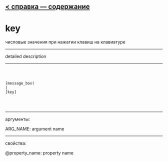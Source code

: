 [< справка — содержание](ceammc_lib.html)
---

# key


числовые значения при нажатии клавиш на клавиатуре

---

detailed description
<br>


---


```



[message_box(                                 
|
[key]


            
```

---
аргументы:

ARG_NAME: argument name<br>

---
свойства:

@property_name: property name<br>

